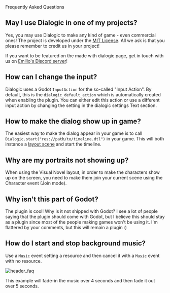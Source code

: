 <div class="header-banner blurple">
     <div class="header-label blurple">Frequently Asked Questions</div>
</div>

## May I use Dialogic in one of my projects?

Yes, you may use Dialogic to make any kind of game - even commercial ones!
The project is developed under the [MIT License](https://github.com/coppolaemilio/dialogic/blob/master/LICENSE). All we ask is that you please remember to credit us in your project!

If you want to be featured on the made with dialogic page, get in touch with us on [Emilio's Discord server](https://discord.gg/2hHQzkf2pX)!

## How can I change the input?

Dialogic uses a Godot `InputAction` for the so-called "Input Action". By default, this is the `dialogic_default_action` which is automatically created when enabling the plugin. You can either edit this action or use a different input action by changing the setting in the dialogic settings Text section.

## How to make the dialog show up in game?

The easiest way to make the dialog appear in your game is to call `Dialogic.start("res://path/to/timeline.dtl")` in your game. This will both instance a [layout scene](styles-and-layouts.md) and start the timeline.

## Why are my portraits not showing up?

When using the Visual Novel layout, in order to make the characters show up on the screen, you need to make them join your current scene using the Character event (Join mode).

## Why isn't this part of Godot?

The plugin is cool! Why is it not shipped with Godot? I see a lot of people saying that the plugin should come with Godot, but I believe this should stay as a plugin since most of the people making games won't be using it. I'm flattered by your comments, but this will remain a plugin :)

## How do I start and stop background music?

Use a `Music` event setting a resource and then cancel it with a `Music` event with no resource.

![header_faq](/media/faq/background_music_toggling.png)

This example will fade-in the music over 4 seconds and then fade it out over 5 seconds.
